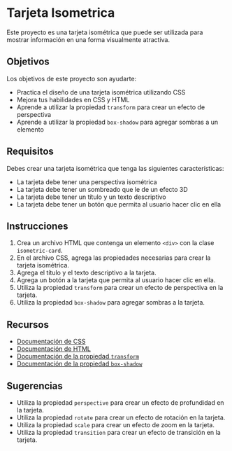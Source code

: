 # Tarjeta Isometrica

Este proyecto es una tarjeta isométrica que puede ser utilizada para mostrar información en una forma visualmente atractiva.

## Objetivos

Los objetivos de este proyecto son ayudarte:

- Practica el diseño de una tarjeta isométrica utilizando CSS
- Mejora tus habilidades en CSS y HTML
- Aprende a utilizar la propiedad `transform` para crear un efecto de perspectiva
- Aprende a utilizar la propiedad `box-shadow` para agregar sombras a un elemento

## Requisitos

Debes crear una tarjeta isométrica que tenga las siguientes características:

- La tarjeta debe tener una perspectiva isométrica
- La tarjeta debe tener un sombreado que le de un efecto 3D
- La tarjeta debe tener un título y un texto descriptivo
- La tarjeta debe tener un botón que permita al usuario hacer clic en ella

## Instrucciones

1. Crea un archivo HTML que contenga un elemento `<div>` con la clase `isometric-card`.
2. En el archivo CSS, agrega las propiedades necesarias para crear la tarjeta isométrica.
3. Agrega el título y el texto descriptivo a la tarjeta.
4. Agrega un botón a la tarjeta que permita al usuario hacer clic en ella.
5. Utiliza la propiedad `transform` para crear un efecto de perspectiva en la tarjeta.
6. Utiliza la propiedad `box-shadow` para agregar sombras a la tarjeta.

## Recursos

- [Documentación de CSS](https://developer.mozilla.org/es/docs/Web/CSS)
- [Documentación de HTML](https://developer.mozilla.org/es/docs/Web/HTML)
- [Documentación de la propiedad `transform`](https://developer.mozilla.org/es/docs/Web/CSS/transform)
- [Documentación de la propiedad `box-shadow`](https://developer.mozilla.org/es/docs/Web/CSS/box-shadow)

## Sugerencias

- Utiliza la propiedad `perspective` para crear un efecto de profundidad en la tarjeta.
- Utiliza la propiedad `rotate` para crear un efecto de rotación en la tarjeta.
- Utiliza la propiedad `scale` para crear un efecto de zoom en la tarjeta.
- Utiliza la propiedad `transition` para crear un efecto de transición en la tarjeta.
